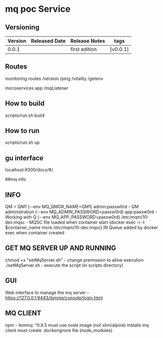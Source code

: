 # mq poc Service

## Versioning

Version | Released Date | Release Notes                                             |tags		|
--------|---------------|-----------------------------------------------------------|----------	|
0.0.1	|	            |	first edition                                           | [v0.0.1]  |


## Routes
monitoring routes
/version
/ping
/vitality
/getenv

microservices app
/mqListener

## How to build
scripts/run.sh build
## How to run
scripts/run.sh up

## gu interface
localhost:9300/docs/#/

##mq info

INFO
----
QM = QM1 (--env MQ_QMGR_NAME=QM1)
admin:passw0rd - QM administration (--env MQ_ADMIN_PASSWORD=passw0rd)
app:passw0rd - Working with Q (--env MQ_APP_PASSWORD=passw0rd)
/etc/mqm/10-dev.mqsc - MQSC file loaded when container start (docker exec -i -t $container_name more /etc/mqm/10-dev.mqsc)
IN Queue added by docker exec when container created


GET MQ SERVER UP AND RUNNING
----------------------------
chmod +x "setMqServer.sh" - change premission to allow execution 
./setMqServer.sh - execute the script (in scripts directory)

GUI
----
Web interface to manage the mq server - https://127.0.0.1:9443/ibmmq/console/login.html

MQ CLIENT
---------
npm - ibmmq: ^0.8.5
must use node image (not slim/alpine)
installs mq client
must create .dockerignore file (node_modules)